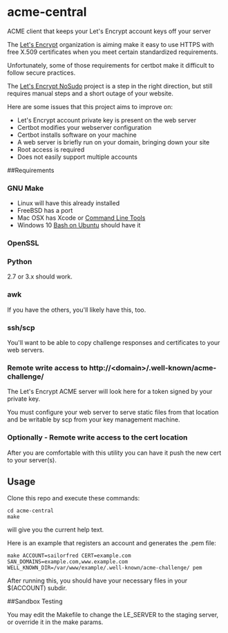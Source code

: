 # acme-central
ACME client that keeps your Let's Encrypt account keys off your server

The [Let's Encrypt](https://letsencrypt.org/) organization is aiming make it
easy to use HTTPS with free X.509 certificates when you meet certain
standardized requirements.

Unfortunately, some of those requirements for certbot make it difficult to
follow secure practices.

The [Let's Encrypt NoSudo](https://github.com/diafygi/letsencrypt-nosudo)
project is a step in the right direction, but still requires manual steps
and a short outage of your website.

Here are some issues that this project aims to improve on:

* Let's Encrypt account private key is present on the web server
* Certbot modifies your webserver configuration
* Certbot installs software on your machine
* A web server is briefly run on your domain, bringing down your site
* Root access is required
* Does not easily support multiple accounts

##Requirements

### GNU Make
* Linux will have this already installed
* FreeBSD has a port
* Mac OSX has Xcode or [Command Line Tools](http://osxdaily.com/2014/02/12/install-command-line-tools-mac-os-x/)
* Windows 10 [Bash on Ubuntu](https://msdn.microsoft.com/en-us/commandline/wsl/about) should have it

### OpenSSL

### Python
2.7 or 3.x should work.

### awk
If you have the others, you'll likely have this, too.

### ssh/scp
You'll want to be able to copy challenge responses and certificates to your web servers.

### Remote write access to http://&lt;domain&gt;/.well-known/acme-challenge/
The Let's Encrypt ACME server will look here for a token signed by your private key.

You must configure your web server to serve static files from that location and
be writable by scp from your key management machine.

### Optionally - Remote write access to the cert location
After you are comfortable with this utility you can have it push the new cert to your server(s).

## Usage
Clone this repo and execute these commands:

```
cd acme-central
make
```

will give you the current help text.

Here is an example that registers an account and generates the .pem file:

```
make ACCOUNT=sailorfred CERT=example.com SAN_DOMAINS=example.com,www.example.com WELL_KNOWN_DIR=/var/www/example/.well-known/acme-challenge/ pem
```

After running this, you should have your necessary files in your $(ACCOUNT) subdir.

##Sandbox Testing

You may edit the Makefile to change the LE_SERVER to the staging server,
or override it in the make params.

